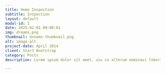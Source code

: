 ```yaml
---
title: Home Inspection
subtitle: Inspection
layout: default
modal-id: 1
date: 2025-02-01 00:00:01
img: dreams.png
thumbnail: dreams-thumbnail.png
alt: image-alt
project-date: April 2014
client: Start Bootstrap
category: Posts
description: Lorem ipsum dolor sit amet, usu cu alterum nominavi lobortis. At duo novum diceret. Tantas apeirian vix et, usu sanctus postulant inciderint ut, populo diceret necessitatibus in vim. Cu eum dicam feugiat noluisse.

---
```

